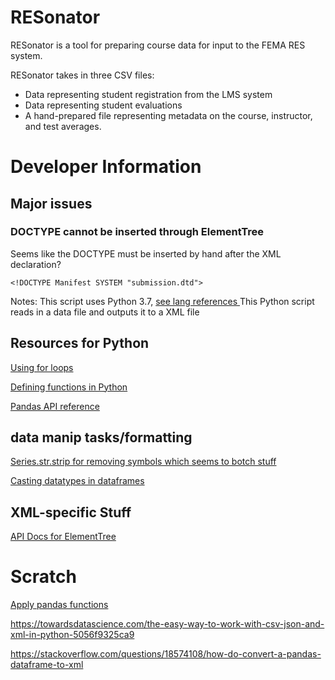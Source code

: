 # RESonator

RESonator is a tool for preparing course data for input to the FEMA RES system. 

RESonator takes in three CSV files:
- Data representing student registration from the LMS system
- Data representing student evaluations
- A hand-prepared file representing metadata on the course, instructor, and test averages.

# Developer Information 

## Major issues

### DOCTYPE cannot be inserted through ElementTree

Seems like the DOCTYPE must be inserted by hand after the XML declaration?

` <!DOCTYPE Manifest SYSTEM "submission.dtd"> `

Notes: This script uses Python 3.7, [see lang references ](https://docs.python.org/3/)
This Python script reads in a data file and outputs it to a XML file

## Resources for Python  
[Using for loops](https://docs.python.org/3/reference/compound_stmts.html#the-for-statement)

[Defining functions in Python](https://docs.python.org/3/reference/compound_stmts.html#function-definitions)

[Pandas API reference](https://pandas.pydata.org/pandas-docs/stable/reference/index.html)

## data manip tasks/formatting

[Series.str.strip for removing symbols which seems to botch stuff](https://pandas.pydata.org/pandas-docs/stable/reference/api/pandas.Series.str.strip.html)

[Casting datatypes in dataframes](https://stackoverflow.com/questions/37697934/how-to-remove-symbol-for-particular-column-in-dataframeusing-python-pandas)

## XML-specific Stuff 
[API Docs for ElementTree](https://docs.python.org/3/library/xml.etree.elementtree.html)

# Scratch
[Apply pandas functions](https://realpython.com/fast-flexible-pandas/#pandas-apply)

https://towardsdatascience.com/the-easy-way-to-work-with-csv-json-and-xml-in-python-5056f9325ca9

https://stackoverflow.com/questions/18574108/how-do-convert-a-pandas-dataframe-to-xml